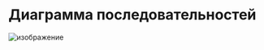 # Диаграмма последовательностей

![изображение](https://user-images.githubusercontent.com/44027333/199338027-30e6cf19-1490-4e45-9a6b-681fe831b62f.png)

